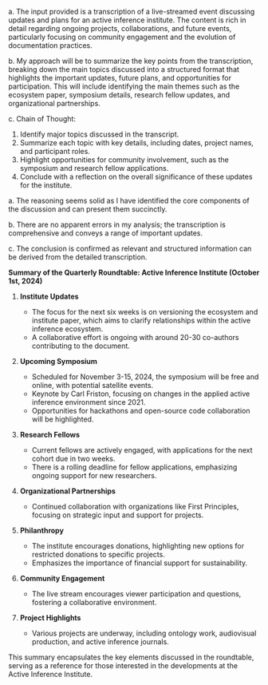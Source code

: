 <thinking>

a. The input provided is a transcription of a live-streamed event discussing updates and plans for an active inference institute. The content is rich in detail regarding ongoing projects, collaborations, and future events, particularly focusing on community engagement and the evolution of documentation practices.

b. My approach will be to summarize the key points from the transcription, breaking down the main topics discussed into a structured format that highlights the important updates, future plans, and opportunities for participation. This will include identifying the main themes such as the ecosystem paper, symposium details, research fellow updates, and organizational partnerships.

c. Chain of Thought:
1. Identify major topics discussed in the transcript.
2. Summarize each topic with key details, including dates, project names, and participant roles.
3. Highlight opportunities for community involvement, such as the symposium and research fellow applications.
4. Conclude with a reflection on the overall significance of these updates for the institute.

</thinking>

<reflection>

a. The reasoning seems solid as I have identified the core components of the discussion and can present them succinctly. 

b. There are no apparent errors in my analysis; the transcription is comprehensive and conveys a range of important updates.

c. The conclusion is confirmed as relevant and structured information can be derived from the detailed transcription. 

</reflection>

<output>

**Summary of the Quarterly Roundtable: Active Inference Institute (October 1st, 2024)**

1. **Institute Updates**
   - The focus for the next six weeks is on versioning the ecosystem and institute paper, which aims to clarify relationships within the active inference ecosystem.
   - A collaborative effort is ongoing with around 20-30 co-authors contributing to the document.

2. **Upcoming Symposium**
   - Scheduled for November 3-15, 2024, the symposium will be free and online, with potential satellite events.
   - Keynote by Carl Friston, focusing on changes in the applied active inference environment since 2021.
   - Opportunities for hackathons and open-source code collaboration will be highlighted.

3. **Research Fellows**
   - Current fellows are actively engaged, with applications for the next cohort due in two weeks.
   - There is a rolling deadline for fellow applications, emphasizing ongoing support for new researchers.

4. **Organizational Partnerships**
   - Continued collaboration with organizations like First Principles, focusing on strategic input and support for projects.

5. **Philanthropy**
   - The institute encourages donations, highlighting new options for restricted donations to specific projects.
   - Emphasizes the importance of financial support for sustainability.

6. **Community Engagement**
   - The live stream encourages viewer participation and questions, fostering a collaborative environment.

7. **Project Highlights**
   - Various projects are underway, including ontology work, audiovisual production, and active inference journals.

This summary encapsulates the key elements discussed in the roundtable, serving as a reference for those interested in the developments at the Active Inference Institute. 

</output>
